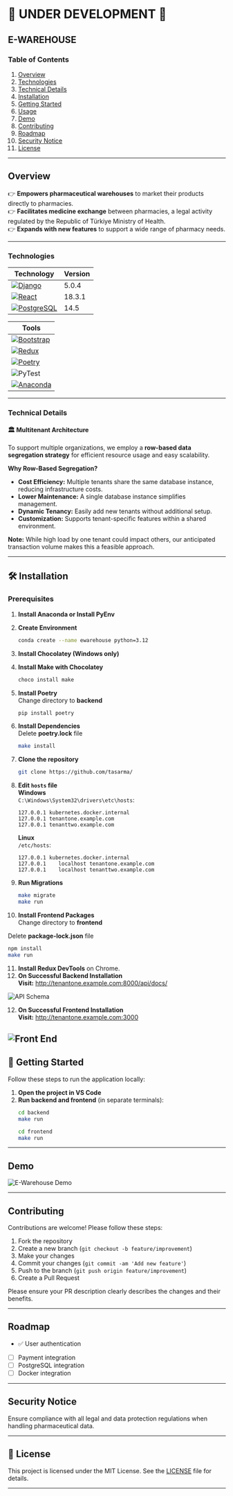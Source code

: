 
# 🚧 UNDER DEVELOPMENT 🚧

## E-WAREHOUSE

### Table of Contents
1. [Overview](#overview)
2. [Technologies](#technologies)
3. [Technical Details](#technical-details)
4. [Installation](#installation)
5. [Getting Started](#getting-started)
6. [Usage](#usage)
7. [Demo](#demo)
8. [Contributing](#contributing)
9. [Roadmap](#roadmap)
10. [Security Notice](#security-notice)
11. [License](#license)

---

## Overview

👉 **Empowers pharmaceutical warehouses** to market their products directly to pharmacies.  
👉 **Facilitates medicine exchange** between pharmacies, a legal activity regulated by the Republic of Türkiye Ministry of Health.  
👉 **Expands with new features** to support a wide range of pharmacy needs.

---

### Technologies

| Technology    | Version |
|---------------|---------|
| [![Django][Django]][Django-url] | 5.0.4 |
| [![React][React.js]][React-url] | 18.3.1 |
| [![PostgreSQL][PostgreSql]][PostgreSql-url] | 14.5 |

| Tools |
|-------|
| [![Bootstrap][Bootstrap]][Bootstrap-url] |
| [![Redux][Redux]][Redux-url] |
| [![Poetry][Poetry]][Poetry-url] |
| ![PyTest][PyTest] |
| [![Anaconda][Anaconda]][Anaconda-url] |

---

### Technical Details

#### 🏛️ Multitenant Architecture

To support multiple organizations, we employ a **row-based data segregation strategy** for efficient resource usage and easy scalability.

**Why Row-Based Segregation?**  
- **Cost Efficiency:** Multiple tenants share the same database instance, reducing infrastructure costs.  
- **Lower Maintenance:** A single database instance simplifies management.  
- **Dynamic Tenancy:** Easily add new tenants without additional setup.  
- **Customization:** Supports tenant-specific features within a shared environment.

**Note:** While high load by one tenant could impact others, our anticipated transaction volume makes this a feasible approach.

---

## 🛠 Installation

### Prerequisites

1. **Install Anaconda or Install PyEnv**  
2. **Create Environment**  
   ```sh
   conda create --name ewarehouse python=3.12
   ```
3. **Install Chocolatey (Windows only)**  
4. **Install Make with Chocolatey**  
   ```sh
   choco install make
   ```
5. **Install Poetry**  
   Change directory to **backend**
   ```sh
   pip install poetry
   ```
6. **Install Dependencies**  
    Delete **poetry.lock** file
   ```sh
   make install 
   ```
7. **Clone the repository**  
   ```sh
   git clone https://github.com/tasarma/
   ```
8. **Edit `hosts` file**  
   **Windows**  
   `C:\Windows\System32\drivers\etc\hosts`:  
   ```plaintext
   127.0.0.1 kubernetes.docker.internal
   127.0.0.1 tenantone.example.com
   127.0.0.1 tenanttwo.example.com
   ```
   **Linux**  
   `/etc/hosts`:  
   ```plaintext
   127.0.0.1 kubernetes.docker.internal
   127.0.0.1	localhost tenantone.example.com 
   127.0.0.1	localhost tenanttwo.example.com

   ```
9. **Run Migrations**  
   ```sh
   make migrate
   make run
   ```

10. **Install Frontend Packages**  
   Change directory to **frontend**
   
   Delete **package-lock.json** file
   ```sh
   npm install
   make run
   ```
11. **Install Redux DevTools** on Chrome.
12. **On Successful Backend Installation**  
   **Visit:**  http://tenantone.example.com:8000/api/docs/
   
   ![API Schema](/public/ApiSchema.png)

12. **On Successful Frontend Installation**  
   **Visit:**  http://tenantone.example.com:3000
   
   ![Front End](/public/frontend.png)
---

## 🚀 Getting Started

Follow these steps to run the application locally:

1. **Open the project in VS Code**  
2. **Run backend and frontend** (in separate terminals):  
   ```sh
   cd backend
   make run
   ```
   ```sh
   cd frontend
   make run
   ```

---

## Demo

![E-Warehouse Demo](/public/demo.gif)

---

## Contributing

Contributions are welcome! Please follow these steps:

1. Fork the repository
2. Create a new branch (`git checkout -b feature/improvement`)
3. Make your changes
4. Commit your changes (`git commit -am 'Add new feature'`)
5. Push to the branch (`git push origin feature/improvement`)
6. Create a Pull Request

Please ensure your PR description clearly describes the changes and their benefits.

---

## Roadmap

- ✅ User authentication
- [ ] Payment integration
- [ ] PostgreSQL integration
- [ ] Docker integration

---

## Security Notice

Ensure compliance with all legal and data protection regulations when handling pharmaceutical data.

---

## 📜 License

This project is licensed under the MIT License. See the [LICENSE](/public/LICENSE) file for details.

---

<!-- MARKDOWN LINKS & IMAGES -->
[React.js]: https://img.shields.io/badge/React-20232A?style=for-the-badge&logo=react&logoColor=61DAFB
[React-url]: https://reactjs.org/
[Django]: https://img.shields.io/badge/Django-092E20?style=for-the-badge&logo=django&logoColor=green
[Django-url]: https://www.djangoproject.com/
[PostgreSql]: https://img.shields.io/badge/PostgreSQL-316192?style=for-the-badge&logo=postgresql&logoColor=white
[PostgreSql-url]: https://www.postgresql.org/
[Bootstrap]: https://img.shields.io/badge/Bootstrap-563D7C?style=for-the-badge&logo=bootstrap&logoColor=white
[Bootstrap-url]: https://getbootstrap.com/
[Redux]: https://img.shields.io/badge/Redux-593D88?style=for-the-badge&logo=redux&logoColor=white
[Redux-url]: https://redux.js.org/
[Poetry]: https://img.shields.io/badge/Poetry-%233B82F6.svg?style=for-the-badge&logo=poetry&logoColor=0B3D8D
[Poetry-url]: https://python-poetry.org/
[PyTest]: https://img.shields.io/badge/pytest-%23ffffff.svg?style=for-the-badge&logo=pytest&logoColor=2f9fe3
[Anaconda]: https://img.shields.io/badge/Anaconda-44A833?style=for-the-badge&logo=anaconda&logoColor=white
[Anaconda-url]: https://www.anaconda.com/
